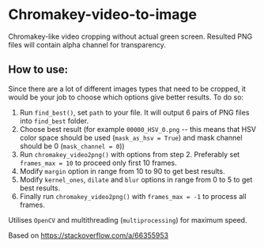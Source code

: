 # Chromakey-video-to-image
Chromakey-like video cropping without actual green screen. Resulted PNG files will contain alpha channel for transparency.

## How to use:

Since there are a lot of different images types that need to be
cropped, it would be your job to choose which options give better results.
To do so:
1. Run `find_best()`, set `path` to your file. It will output 6 pairs of PNG
    files into `find_best` folder.
2. Choose best result (for example `00000_HSV_0.png` -- this means that
    HSV color space should be used (`mask_as_hsv = True`) and mask
    channel should be 0 (`mask_channel = 0`))
3. Run `chromakey_video2png()` with options from step 2. Preferably
    set `frames_max = 10` to proceed only first 10 frames.
4. Modify `margin` option in range from 10 to 90 to get best results.
5. Modify `kernel_ones`, `dilate` and `blur` options in range from 0 to 5
    to get best results.
6. Finally run `chromakey_video2png()` with `frames_max = -1` to
    process all frames.

Utilises `OpenCV` and multithreading (`multiprocessing`) for
maximum speed.

Based on https://stackoverflow.com/a/66355953
